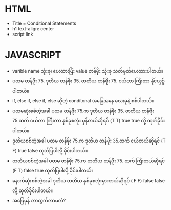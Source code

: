 

# HTML
* Title = Conditional Statements
* h1 text-align: center
* script link

# JAVASCRIPT
* varible name သုံးခု၊ ပေးထားပြီး value တန်ဖိုး သုံးခု သတ်မှတ်ပေးထားပါတယ်။ 
* ပထမ တန်ဖိုး 75. ဒုတိယ တန်ဖိုး 35. တတိယ တန်ဖိုး 75. ငယ်တာ ကြီးတာ နိုင်ယှဥ်ပါတယ်။ 
*  if, else if, else if, else ဆိုတဲ့ conditonal အခြေအနေ လေးခုနဲ့ စစ်ပါတယ်။
* ပထမဆုံးစစ်တဲ့အခါ ပထမ တန်ဖိုး 75.က ဒုတိယ တန်ဖိုး 35. တတိယ တန်ဖိုး 75.ထက် ငယ်တာ ကြီးတာ နှစ်ခုစလုံး မှန်တယ်ဆိုရင် (T T) true true လို့ ထုတ်ခိုင်းပါတယ်။
* ဒုတိယစစ်တဲ့အခါ ပထမ တန်ဖိုး 75.က ဒုတိယ တန်ဖိုး 35.ထက် ငယ်တယ်ဆိုရင် (T F) true false ထုတ်ပြပါလို့ ခိုင်းပါတယ်။
* တတိယစစ်တဲ့အခါ ပထမ တန်ဖိုး 75.က တတိယ တန်ဖိုး 75. ထက် ကြီးတယ်ဆိုရင် (F T) false true ထုတ်ပြပါလို့ ခိုင်းပါတယ်။
* နောက်ဆုံးစစ်တဲ့အခါ ဒုတိယ တတိယ နှစ်ခုစလုံးမှားတယ်ဆိုရင် ( F F) false false လို့ ထုတ်ခိုင်းပါတယ်။ 
* အဖြေမှန် ဘာထွက်လာမလဲ?